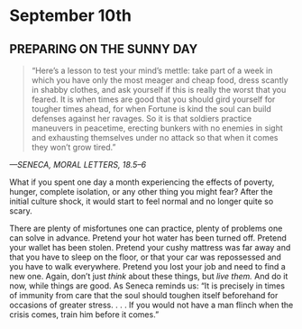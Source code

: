 # September 10th
## PREPARING ON THE SUNNY DAY

> “Here’s a lesson to test your mind’s mettle: take part of a week in which you have only the most meager and cheap food, dress scantly in shabby clothes, and ask yourself if this is really the worst that you feared. It is when times are good that you should gird yourself for tougher times ahead, for when Fortune is kind the soul can build defenses against her ravages. So it is that soldiers practice maneuvers in peacetime, erecting bunkers with no enemies in sight and exhausting themselves under no attack so that when it comes they won’t grow tired.”

*—SENECA, MORAL LETTERS, 18.5–6*

What if you spent one day a month experiencing the effects of poverty, hunger, complete isolation, or any other thing you might fear? After the initial culture shock, it would start to feel normal and no longer quite so scary.

There are plenty of misfortunes one can practice, plenty of problems one can solve in advance. Pretend your hot water has been turned off. Pretend your wallet has been stolen. Pretend your cushy mattress was far away and that you have to sleep on the floor, or that your car was repossessed and you have to walk everywhere. Pretend you lost your job and need to find a new one. Again, don’t just *think* about these things, but *live them.* And do it now, while things are good. As Seneca reminds us: “It is precisely in times of immunity from care that the soul should toughen itself beforehand for occasions of greater stress. . . . If you would not have a man flinch when the crisis comes, train him before it comes.”

